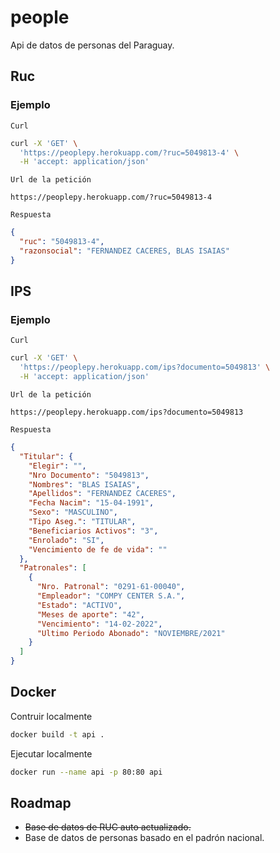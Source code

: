 # people
Api de datos de personas del Paraguay.

## Ruc

### Ejemplo

`Curl`
```bash
curl -X 'GET' \
  'https://peoplepy.herokuapp.com/?ruc=5049813-4' \
  -H 'accept: application/json'
```

`Url de la petición`
```
https://peoplepy.herokuapp.com/?ruc=5049813-4
```

`Respuesta`

```json
{
  "ruc": "5049813-4",
  "razonsocial": "FERNANDEZ CACERES, BLAS ISAIAS"
}
```

## IPS

### Ejemplo

`Curl`
```bash
curl -X 'GET' \
  'https://peoplepy.herokuapp.com/ips?documento=5049813' \
  -H 'accept: application/json'
```

`Url de la petición`
```
https://peoplepy.herokuapp.com/ips?documento=5049813
```

`Respuesta`

```json
{
  "Titular": {
    "Elegir": "",
    "Nro Documento": "5049813",
    "Nombres": "BLAS ISAIAS",
    "Apellidos": "FERNANDEZ CACERES",
    "Fecha Nacim": "15-04-1991",
    "Sexo": "MASCULINO",
    "Tipo Aseg.": "TITULAR",
    "Beneficiarios Activos": "3",
    "Enrolado": "SI",
    "Vencimiento de fe de vida": ""
  },
  "Patronales": [
    {
      "Nro. Patronal": "0291-61-00040",
      "Empleador": "COMPY CENTER S.A.",
      "Estado": "ACTIVO",
      "Meses de aporte": "42",
      "Vencimiento": "14-02-2022",
      "Ultimo Periodo Abonado": "NOVIEMBRE/2021"
    }
  ]
}
```
## Docker

Contruir localmente

```bash
docker build -t api .
```


Ejecutar localmente

```bash
docker run --name api -p 80:80 api
```

## Roadmap
* <s>Base de datos de RUC auto actualizado.</s>
* Base de datos de personas basado en el padrón nacional.
